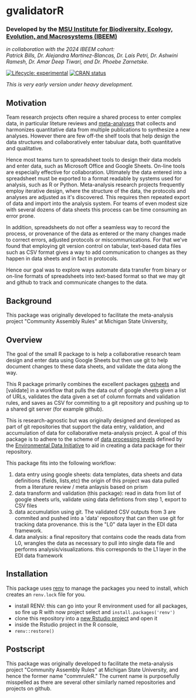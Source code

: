 
<!-- README.md is generated from README.Rmd. Please edit that file -->

# gvalidatorR

### Developed by the [MSU Institute for Biodiversity, Ecology, Evolution, and Macrosystems (IBEEM)](https://ibeem.msu.edu)  

*in collaboration with the 2024 IBEEM cohort: <br>
Patrick Bills, Dr. Alejandra Martínez-Blancas, Dr. Laís Petri, Dr. Ashwini Ramesh, Dr. Amar Deep Tiwari, and Dr. Phoebe Zarnetske.*

<!-- badges: start -->

[![Lifecycle:
experimental](https://img.shields.io/badge/lifecycle-experimental-orange.svg)](https://lifecycle.r-lib.org/articles/stages.html#experimental)
[![CRAN
status](https://www.r-pkg.org/badges/version/commruleR)](https://CRAN.R-project.org/package=commruleR)
<!-- badges: end -->

*This is very early version under heavy development.*

## Motivation

Team research projects often require a shared process to enter complex data, in particular liteture reviews 
and [meta-analyses](https://en.wikipedia.org/wiki/Meta-analysis) that collects and harmonizes quantitative data from multiple publications to 
synthesize a new analyses.    However there are few off-the shelf tools that help design the data structures and collaboratively enter tabuluar data, 
both quantitative and qualitative. 

Hence most teams turn to spreadsheet tools to design their data models and enter data, such as Microsoft Office and Google Sheets.  On-line tools are 
especially effective for collaboration.  Ultimately the data entered into a spreadsheet must be exported to a format readable by systems used for analysis, such as R or Python.   Meta-analysis research projects frequently employ iterative design, where the structure of the data, the protocols and analyses are adjusted as it's discovered.   This requires then repeated export of data and import into 
the analysis system.  For teams of even modest size with several dozens of data sheets this process 
can be time consuming an error prone. 

In addition, spreadsheets do not offer a seamless way to record the process, or provenance of the data as entered or 
the many changes made to correct errors, adjusted protocols or miscommunications.     For that we've found that 
employing git version control on tabular, text-based data files such as CSV format gives a way to add communication to 
changes as they happen in data sheets and in fact in protocols. 

Hence our goal was to explore ways automate data transfer from binary or on-line formats of spreadsheets into text-based format so that we may git and github to track and communicate changes to the data. 

## Background

This package was originally developed to facilitate the meta-analysis project "Community Assembly Rules" 
at Michigan State University, 
## Overview

The goal of the small R package to is help a collaborative research team design and enter data using Google Sheets but
then use git to help document changes to these data sheets, and validate the data along the way. 

This R package primarily combines the excellent packages [gsheets]() and [validate] in a workflow that pulls the data 
out of google sheets given a list of URLs, validates the data given a set of column formats and validation rules, and
saves as CSV for commiting to a git repository and pushing up to a shared git server (for example github).   

This is research-agnostic but was originally designed and developed  as part of git repositories that support the data entry,
validation, and accumulation of data for collaborative meta-analysis project.  A goal of this package is to adhere to the 
scheme of [data processing levels](https://edirepository.org/resources/cleaning-data-and-quality-control#data-processing-levels) 
defined by the [Environmental Data Initiative](https://edirepository.org) to aid in creating a data package for their repository. 

This package fits into the following workflow:

1.  data entry using google sheets: data templates, data sheets and data definitions (fields, lists,etc)
    the origin of this project was data pulled from a literature review / meta anlaysis based on prism
2.  data transform and validation (this package): read in data from list of google sheets urls,
    validate using data defintions from step 1, export to CSV files
3.  data accumulation using git.   The validated CSV outputs from 3 are commited and pushed
    into a 'data' repository that can then use git for tracking data provenance.  this is the "L0"
    data layer in the EDI data framework. 
4.  data analysis:  a final repository that contains code the reads data from L0, wrangles the
    data as necessary to pull into single data file and performs analysis/visualizations.
    this corresponds to the L1 layer in the EDI data framework

## Installation

This package uses [renv](https://rstudio.github.io/renv/) to manage the
packages you need to install, which creates an `renv.lock` file for you.

- install RENV: this can go into your R environment used for all
  packages, so fire up R with now project select and
  `install.packages('renv')`
- clone this repository into a [new Rstudio
  project](https://docs.posit.co/ide/user/ide/guide/code/projects.html)
  and open it
- inside the Rstudio project in the R console,
-  `renv::restore()`

## Postscript

This package was originally developed to facilitate the meta-analysis project "Community Assembly Rules" 
at Michigan State University, and hence the former name "commruleR."  The current name is purposefully 
misspelled as there are several other similarly named repositories and projects on github. 

